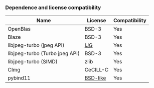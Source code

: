 ### Dependence and license compatibility

| Name | License | Compatibility |
|------|---------|---------------|
| OpenBlas | BSD-3 | Yes |
| Blaze | BSD-3 | Yes |
| libjpeg-turbo (jpeg API)| [IJG](https://github.com/libjpeg-turbo/libjpeg-turbo/blob/main/README.ijg) <br />| Yes |
| libjpeg-turbo (Turbo jpeg API) | BSD-3 | Yes |
| libjpeg-turbo (SIMD) | zlib | Yes |
| CImg | CeCILL-C | Yes |
| pybind11 | [BSD-like](https://github.com/pybind/pybind11/blob/master/LICENSE) | Yes |
